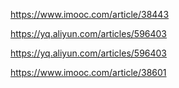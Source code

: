 https://www.imooc.com/article/38443

https://yq.aliyun.com/articles/596403

https://yq.aliyun.com/articles/596403

https://www.imooc.com/article/38601

